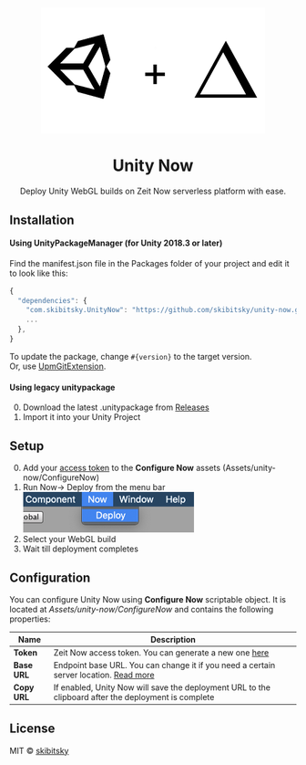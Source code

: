 <div align="center">
<img src=".github/logo.png" width="394" align="center"></br>
<h1 align="center">Unity Now</h1>
<p align="center">
Deploy Unity WebGL builds on Zeit Now serverless platform with ease.
</p>
</div>

## Installation
#### Using UnityPackageManager (for Unity 2018.3 or later)
Find the manifest.json file in the Packages folder of your project and edit it to look like this:
```js
{
  "dependencies": {
    "com.skibitsky.UnityNow": "https://github.com/skibitsky/unity-now.git#1.0.1",
    ...
  },
}
```
To update the package, change `#{version}` to the target version.  
Or, use [UpmGitExtension](https://github.com/mob-sakai/UpmGitExtension).

#### Using legacy unitypackage
0. Download the latest .unitypackage from [Releases](https://github.com/skibitsky/unity-now/releases)
1. Import it into your Unity Project

## Setup
0. Add your [access token](https://zeit.co/account/tokens) to the **Configure Now** assets (Assets/unity-now/ConfigureNow)
1. Run Now→ Deploy from the menu bar
	<br><img src=".github/screenshot1.png" width="300">
3. Select your WebGL build
4. Wait till deployment completes

## Configuration
You can configure Unity Now using **Configure Now** scriptable object. It is located at *Assets/unity-now/ConfigureNow* and contains the following properties:

| Name | Description |
| --- | --- |
| **Token** | Zeit Now access token. You can generate a new one [here](https://zeit.co/account/tokens) |
| **Base URL** | Endpoint base URL. You can change it if you need a certain server location. [Read more](https://zeit.co/docs/api/#api-basics/server-specs/origins) |
| **Copy URL** | If enabled, Unity Now will save the deployment URL to the clipboard after the deployment is complete |

## License
MIT © [skibitsky](http://skibitsky.com)
